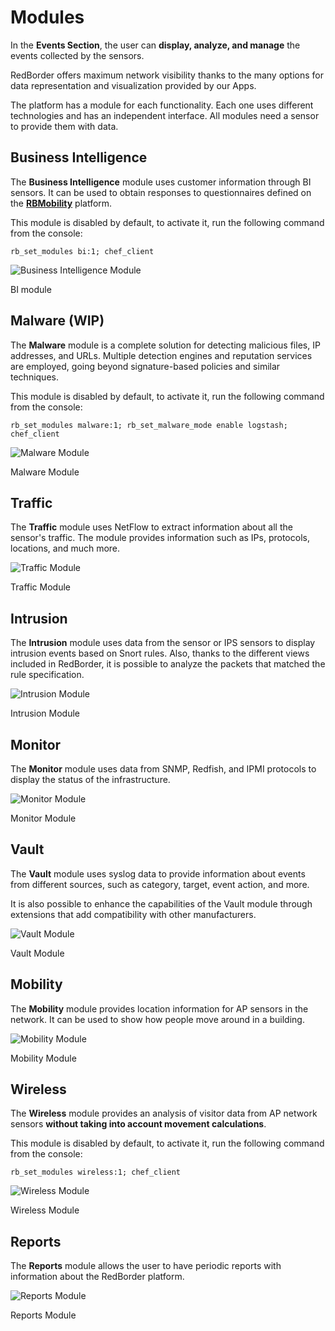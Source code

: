 
# Modules

In the **Events Section**, the user can **display, analyze, and manage** the events collected by the sensors.

RedBorder offers maximum network visibility thanks to the many options for data representation and visualization provided by our Apps.

The platform has a module for each functionality. Each one uses different technologies and has an independent interface. All modules need a sensor to provide them with data.

## Business Intelligence

The **Business Intelligence** module uses customer information through BI sensors. It can be used to obtain responses to questionnaires defined on the **[RBMobility](https://rbmobility.redborder.com)** platform.

This module is disabled by default, to activate it, run the following command from the console:

    rb_set_modules bi:1; chef_client

![Business Intelligence Module](images/ch04_img001.png)

BI module

## Malware (WIP)

The **Malware** module is a complete solution for detecting malicious files, IP addresses, and URLs. Multiple detection engines and reputation services are employed, going beyond signature-based policies and similar techniques.

This module is disabled by default, to activate it, run the following command from the console:

    rb_set_modules malware:1; rb_set_malware_mode enable logstash; chef_client

![Malware Module](images/ch04_img002.png)

Malware Module

## Traffic

The **Traffic** module uses NetFlow to extract information about all the sensor's traffic. The module provides information such as IPs, protocols, locations, and much more.

![Traffic Module](images/ch04_img003.png)

Traffic Module

## Intrusion

The **Intrusion** module uses data from the sensor or IPS sensors to display intrusion events based on Snort rules. Also, thanks to the different views included in RedBorder, it is possible to analyze the packets that matched the rule specification.

![Intrusion Module](images/ch04_img004.png)

Intrusion Module

## Monitor

The **Monitor** module uses data from SNMP, Redfish, and IPMI protocols to display the status of the infrastructure.

![Monitor Module](images/ch04_img005.png)

Monitor Module

## Vault

The **Vault** module uses syslog data to provide information about events from different sources, such as category, target, event action, and more.

It is also possible to enhance the capabilities of the Vault module through extensions that add compatibility with other manufacturers.

![Vault Module](images/ch04_img006.png)

Vault Module

## Mobility

The **Mobility** module provides location information for AP sensors in the network. It can be used to show how people move around in a building.

![Mobility Module](images/ch04_img007.png)

Mobility Module

## Wireless

The **Wireless** module provides an analysis of visitor data from AP network sensors **without taking into account movement calculations**.

This module is disabled by default, to activate it, run the following command from the console:

    rb_set_modules wireless:1; chef_client

![Wireless Module](images/ch04_img008.png)

Wireless Module

## Reports

The **Reports** module allows the user to have periodic reports with information about the RedBorder platform.

![Reports Module](images/ch04_img009.png)

Reports Module
